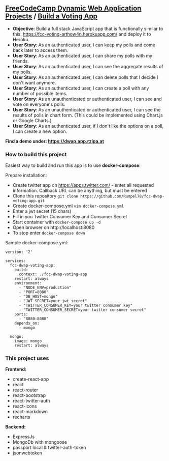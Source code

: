 ## [FreeCodeCamp Dynamic Web Application Projects](https://www.freecodecamp.org) / [Build a Voting App](https://www.freecodecamp.org/challenges/build-a-voting-app)

* **Objective**: Build a full stack JavaScript app that is functionally similar to this: https://fcc-voting-arthow4n.herokuapp.com/ and deploy it to Heroku.
* **User Story**: As an authenticated user, I can keep my polls and come back later to access them.
* **User Story**: As an authenticated user, I can share my polls with my friends.
* **User Story**: As an authenticated user, I can see the aggregate results of my polls.
* **User Story**: As an authenticated user, I can delete polls that I decide I don't want anymore.
* **User Story**: As an authenticated user, I can create a poll with any number of possible items.
* **User Story**: As an unauthenticated or authenticated user, I can see and vote on everyone's polls.
* **User Story**: As an unauthenticated or authenticated user, I can see the results of polls in chart form. (This could be implemented using Chart.js or Google Charts.)
* **User Story**: As an authenticated user, if I don't like the options on a poll, I can create a new option.

**Find a demo under: https://dwap.app.rzipa.at**

### How to build this project

Easiest way to build and run this app is to use **docker-compose**:

Prepare installation:
* Create twitter app on https://apps.twitter.com/ - enter all requested information. Callback URL can be anything, but must be entered
* Clone this repository `git clone https://github.com/Rumpel78/fcc-dwap-voting-app.git`
* Create docker-compose.yml `vim docker-compose.yml`
* Enter a jwt secret (15 chars)
* Fill in you Twitter Consumer Key and Consumer Secret
* Start container with `docker-compose up -d`
* Open browser on http://localhost:8080
* To stop enter `docker-compose down`

Sample docker-compose.yml:
```
version: '2'

services:
  fcc-dwap-voting-app:
    build:
      context: ./fcc-dwap-voting-app
    restart: always
    environment:
      - "NODE_ENV=production"
      - "PORT=8080"
      - "DB_HOST=mongo"
      - "JWT_SECRET=your jwt secret"
      - "TWITTER_CONSUMER_KEY=your twitter consumer key"
      - "TWITTER_CONSUMER_SECRET=your twitter consumer secret"
    ports:
      - "8080:8080"
    depends_on:
      - mongo

  mongo:
    image: mongo
    restart: always
```



### This project uses
 
**Frontend:**
* create-react-app
* react
* react-router
* react-bootstrap
* react-twitter-auth
* react-icons
* react-markdown
* recharts

**Backend:**
* ExpressJs
* MongoDb with mongoose
* passport local & twitter-auth-token
* jsonwebtoken